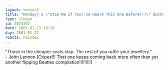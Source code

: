 ```yaml
---
layout: senior2
title: "Monday\'s \"Stop Me If You\'ve Heard This One Before!!!\" Quote!!!!"
type: slogan
id: 2074392
date: 2001-01-22 18:10
day: 2001-01-22
robots: noindex
---
```

"Those in the cheaper seats clap. The rest of you rattle your jewellery."<br/>- John Lennon [Cripes!!! That one keeps coming back more often than yet another flipping Beatles compilation!!!!!!!!!]
